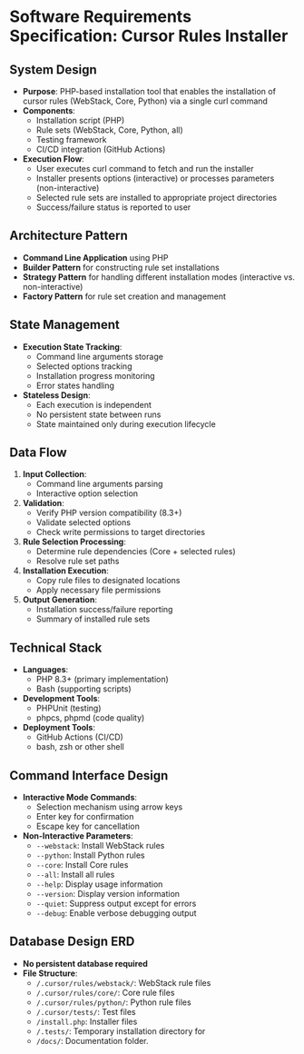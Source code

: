 # Software Requirements Specification: Cursor Rules Installer

## System Design
- **Purpose**: PHP-based installation tool that enables the installation of cursor rules (WebStack, Core, Python) via a single curl command
- **Components**:
  - Installation script (PHP)
  - Rule sets (WebStack, Core, Python, all)
  - Testing framework
  - CI/CD integration (GitHub Actions)
- **Execution Flow**:
  - User executes curl command to fetch and run the installer
  - Installer presents options (interactive) or processes parameters (non-interactive)
  - Selected rule sets are installed to appropriate project directories
  - Success/failure status is reported to user

## Architecture Pattern
- **Command Line Application** using PHP
- **Builder Pattern** for constructing rule set installations
- **Strategy Pattern** for handling different installation modes (interactive vs. non-interactive)
- **Factory Pattern** for rule set creation and management

## State Management
- **Execution State Tracking**:
  - Command line arguments storage
  - Selected options tracking
  - Installation progress monitoring
  - Error states handling
- **Stateless Design**:
  - Each execution is independent
  - No persistent state between runs
  - State maintained only during execution lifecycle

## Data Flow
1. **Input Collection**:
   - Command line arguments parsing
   - Interactive option selection
2. **Validation**:
   - Verify PHP version compatibility (8.3+)
   - Validate selected options
   - Check write permissions to target directories
3. **Rule Selection Processing**:
   - Determine rule dependencies (Core + selected rules)
   - Resolve rule set paths
4. **Installation Execution**:
   - Copy rule files to designated locations
   - Apply necessary file permissions
5. **Output Generation**:
   - Installation success/failure reporting
   - Summary of installed rule sets

## Technical Stack
- **Languages**:
  - PHP 8.3+ (primary implementation)
  - Bash (supporting scripts)
- **Development Tools**:
  - PHPUnit (testing)
  - phpcs, phpmd (code quality)
- **Deployment Tools**:
  - GitHub Actions (CI/CD)
  - bash, zsh or other shell

## Command Interface Design
- **Interactive Mode Commands**:
  - Selection mechanism using arrow keys
  - Enter key for confirmation
  - Escape key for cancellation
- **Non-Interactive Parameters**:
  - `--webstack`: Install WebStack rules
  - `--python`: Install Python rules
  - `--core`: Install Core rules
  - `--all`: Install all rules
  - `--help`: Display usage information
  - `--version`: Display version information
  - `--quiet`: Suppress output except for errors
  - `--debug`: Enable verbose debugging output

## Database Design ERD
- **No persistent database required**
- **File Structure**:
  - `/.cursor/rules/webstack/`: WebStack rule files
  - `/.cursor/rules/core/`: Core rule files
  - `/.cursor/rules/python/`: Python rule files
  - `/.cursor/tests/`: Test files
  - `/install.php`: Installer files
  - `/.tests/`: Temporary installation directory for 
  - `/docs/`: Documentation folder.
